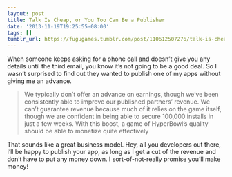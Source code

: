 ```yaml
---
layout: post
title: Talk Is Cheap, or You Too Can Be a Publisher
date: '2013-11-19T19:25:55-08:00'
tags: []
tumblr_url: https://fugugames.tumblr.com/post/110612507276/talk-is-cheap-or-you-too-can-be-a-publisher
---
```

When someone keeps asking for a phone call and doesn’t give you any details until the third email, you know it’s not going to be a good deal. So I wasn’t surprised to find out they wanted to publish one of my apps without giving me an advance.

> We typically don’t offer an advance on earnings, though we’ve been consistently able to improve our published partners’ revenue. We can’t guarantee revenue because much of it relies on the game itself, though we are confident in being able to secure 100,000 installs in just a few weeks. With this boost, a game of HyperBowl’s quality should be able to monetize quite effectively

That sounds like a great business model. Hey, all you developers out there, I’ll be happy to publish your app, as long as I get a cut of the revenue and don’t have to put any money down. I sort-of-not-really promise you’ll make money!

